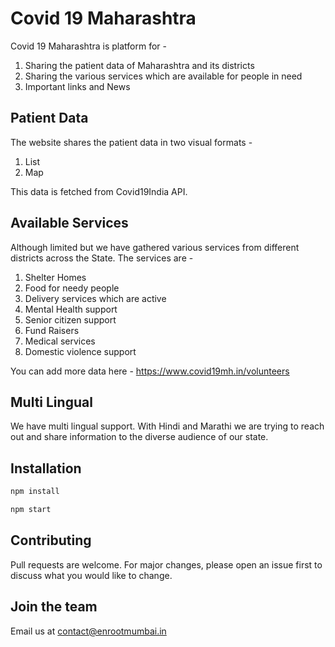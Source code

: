 # Covid 19 Maharashtra

Covid 19 Maharashtra is platform for - 
1. Sharing the patient data of Maharashtra and its districts
2. Sharing the various services which are available for people in need
3. Important links and News

## Patient Data

The website shares the patient data in two visual formats - 
1. List
2. Map

This data is fetched from Covid19India API. 

## Available Services

Although limited but we have gathered various services from different districts across the State. The services are - 
1. Shelter Homes
2. Food for needy people
3. Delivery services which are active
4. Mental Health support
5. Senior citizen support
6. Fund Raisers
7. Medical services
8. Domestic violence support

You can add more data here - https://www.covid19mh.in/volunteers

## Multi Lingual 

We have multi lingual support. With Hindi and Marathi we are trying to reach out and share information to the diverse audience of our state. 

## Installation

```bash
npm install
```

```bash
npm start
```

## Contributing
Pull requests are welcome. For major changes, please open an issue first to discuss what you would like to change.


## Join the team

Email us at contact@enrootmumbai.in
